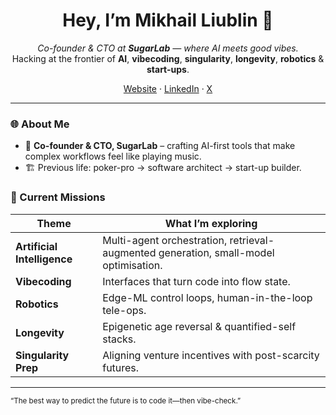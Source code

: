 
<h1 align="center">Hey, I’m Mikhail Liublin 👋</h1>
<p align="center">
  <em>Co-founder &amp; CTO at <strong>SugarLab</strong> — where AI meets good vibes.</em><br>
  Hacking at the frontier of <strong>AI</strong>, <strong>vibecoding</strong>, <strong>singularity</strong>, <strong>longevity</strong>, <strong>robotics</strong> &amp; <strong>start-ups</strong>.
</p>

<p align="center">
  <a href="https://liublinmikhail.com">Website</a> · 
  <a href="https://www.linkedin.com/in/mikhail-liublin">LinkedIn</a> · 
  <a href="https://x.com/mlcka3i">X</a>
</p>

---

### 🌐 About Me
- 🧩  **Co-founder & CTO, SugarLab** – crafting AI-first tools that make complex workflows feel like playing music.  
- 🏗️  Previous life: poker-pro → software architect → start-up builder.  

### 🚀 Current Missions
| Theme | What I’m exploring |
|-------|-------------------|
| **Artificial Intelligence** | Multi-agent orchestration, retrieval-augmented generation, small-model optimisation. |
| **Vibecoding** | Interfaces that turn code into flow state. |
| **Robotics** | Edge-ML control loops, human-in-the-loop tele-ops. |
| **Longevity** | Epigenetic age reversal & quantified-self stacks. |
| **Singularity Prep** | Aligning venture incentives with post-scarcity futures. |


---

<sub>“The best way to predict the future is to code it—then vibe-check.”</sub>
